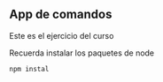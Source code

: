 ## App de comandos

Este es el ejercicio del curso

Recuerda instalar los paquetes de node

```````
npm instal
```````